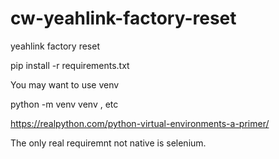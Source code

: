 # cw-yeahlink-factory-reset
yeahlink factory reset


pip install -r requirements.txt

You may want to use venv

python -m venv venv , etc

https://realpython.com/python-virtual-environments-a-primer/

The only real requiremnt not native is selenium.




